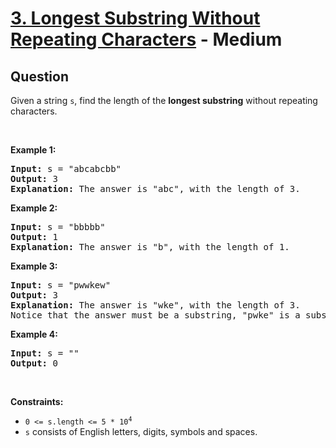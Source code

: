 # [3. Longest Substring Without Repeating Characters](https://leetcode.com/problems/longest-substring-without-repeating-characters/) - Medium

## Question

Given a string `` s ``, find the length of the __longest substring__ without repeating characters.

&nbsp;

__Example 1:__

<pre>
<strong>Input:</strong> s = "abcabcbb"
<strong>Output:</strong> 3
<strong>Explanation:</strong> The answer is "abc", with the length of 3.
</pre>

__Example 2:__

<pre>
<strong>Input:</strong> s = "bbbbb"
<strong>Output:</strong> 1
<strong>Explanation:</strong> The answer is "b", with the length of 1.
</pre>

__Example 3:__

<pre>
<strong>Input:</strong> s = "pwwkew"
<strong>Output:</strong> 3
<strong>Explanation:</strong> The answer is "wke", with the length of 3.
Notice that the answer must be a substring, "pwke" is a subsequence and not a substring.
</pre>

__Example 4:__

<pre>
<strong>Input:</strong> s = ""
<strong>Output:</strong> 0
</pre>

&nbsp;

__Constraints:__

* <code>0 &lt;= s.length &lt;= 5 * 10<sup>4</sup></code>
* `` s `` consists of English letters, digits, symbols and spaces.
